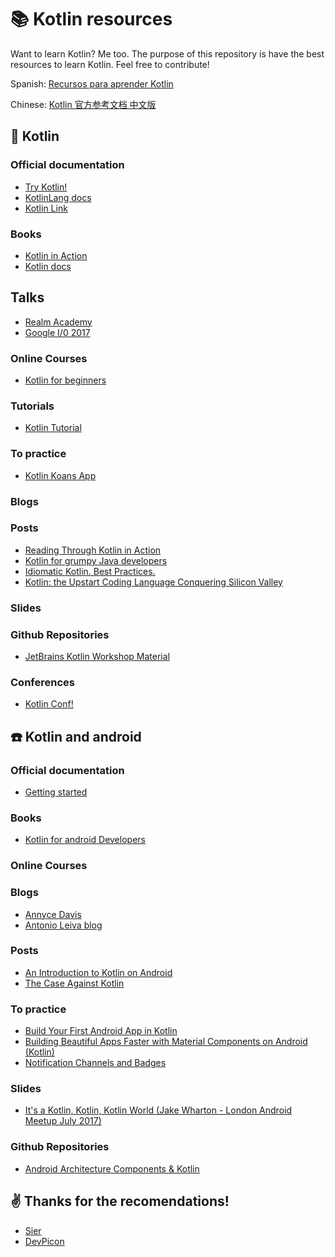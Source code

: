 # :books: Kotlin resources 

Want to learn Kotlin? Me too. 
The purpose of this repository is have the best resources to learn Kotlin. Feel free to contribute! 

Spanish: [Recursos para aprender Kotlin](RESOURCES_ES.MD)

Chinese: [Kotlin 官方参考文档 中文版](https://github.com/china-kook/Skill-learn-collect#kotlin)

## :hatched_chick: Kotlin

### Official documentation
* [Try Kotlin!](https://try.kotlinlang.org/)
* [KotlinLang docs](https://kotlinlang.org/docs/)
* [Kotlin Link](https://kotlin.link/)

### Books
* [Kotlin in Action](https://www.amazon.com/Kotlin-Action-Dmitry-Jemerov/dp/1617293296/ref=sr_1_1?ie=UTF8&qid=1501222185&sr=8-1&keywords=kotlin+in+action)
* [Kotlin docs](https://kotlinlang.org/docs/kotlin-docs.pdf)

## Talks
* [Realm Academy](https://academy.realm.io/search/kotlin/)
* [Google I/0 2017](https://www.youtube.com/results?search_query=google+io+2017+kotlin)

### Online Courses
* [Kotlin for beginners](https://www.udemy.com/kotlin-course/learn/v4/overview)

### Tutorials
* [Kotlin Tutorial](https://www.youtube.com/watch?v=H_oGi8uuDpA)

### To practice
* [Kotlin Koans App](https://play.google.com/store/apps/details?id=me.vickychijwani.kotlinkoans)

### Blogs

### Posts
* [Reading Through Kotlin in Action](https://medium.com/@calren24/reading-through-kotlin-in-action-428111b051ce)
* [Kotlin for grumpy Java developers](https://medium.com/@Pinterest_Engineering/kotlin-for-grumpy-java-developers-8e90875cb6ab)
* [Idiomatic Kotlin. Best Practices.](https://blog.philipphauer.de/idiomatic-kotlin-best-practices/)
* [Kotlin: the Upstart Coding Language Conquering Silicon Valley](https://www.wired.com/story/kotlin-the-upstart-coding-language-conquering-silicon-valley?mbid=social_twitter)

### Slides

### Github Repositories
* [JetBrains Kotlin Workshop Material](https://github.com/JetBrains/kotlin-workshop)

### Conferences
* [Kotlin Conf!](https://kotlinconf.com/)


## :phone: Kotlin and android

### Official documentation
* [Getting started](https://developer.android.com/kotlin/index.html)

### Books
* [Kotlin for android Developers](https://www.amazon.com/Kotlin-Android-Developers-Learn-developing/dp/1530075610/ref=pd_bxgy_14_img_2?_encoding=UTF8&pd_rd_i=1530075610&pd_rd_r=YSDSWSAP9E7W4EYXK1CS&pd_rd_w=fbwhE&pd_rd_wg=UCZ4M&psc=1&refRID=YSDSWSAP9E7W4EYXK1CS)

### Online Courses

### Blogs

* [Annyce Davis](http://adavis.info/?s=KOTLIN)
* [Antonio Leiva blog](https://antonioleiva.com/kotlin/)
 
### Posts
* [An Introduction to Kotlin on Android](https://www.bignerdranch.com/blog/an-introduction-to-kotlin-on-android/)
* [The Case Against Kotlin](https://medium.com/@Pinterest_Engineering/the-case-against-kotlin-2c574cb87953)

### To practice
* [Build Your First Android App in Kotlin](https://codelabs.developers.google.com/codelabs/build-your-first-android-app-kotlin/index.html?index=..%2F..%2Findex#0)
* [Building Beautiful Apps Faster with Material Components on Android (Kotlin)
](https://codelabs.developers.google.com/codelabs/mdc-android-kotlin/index.html?index=..%2F..%2Findex#0)
* [Notification Channels and Badges](https://codelabs.developers.google.com/codelabs/notification-channels-kotlin/index.html?index=..%2F..%2Findex#0)

### Slides
* [It's a Kotlin, Kotlin, Kotlin World (Jake Wharton - London Android Meetup July 2017)](https://speakerdeck.com/jakewharton/its-a-kotlin-kotlin-kotlin-world-london-android-meetup-july-2017)

### Github Repositories
* [Android Architecture Components & Kotlin](https://github.com/erikcaffrey/Android-Architecture-Components-Kotlin)


## :v: Thanks for the recomendations!

* [Sier](https://github.com/sierisimo)
* [DevPicon](https://github.com/DevPicon)



